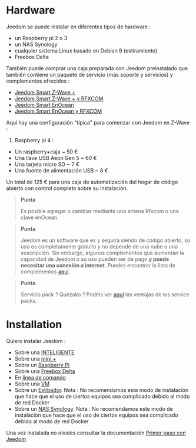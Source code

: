 # Hardware

Jeedom se puede instalar en diferentes tipos de hardware :

-   un Raspberry pi 2 o 3
-   un NAS Synology
-   cualquier sistema Linux basado en Debian 9 (estiramiento)
-   Freebox Delta

También puede comprar una caja preparada con Jeedom preinstalado que también contiene un paquete de servicio (más soporte y servicios) y complementos ofrecidos :

-   [Jeedom Smart Z-Wave +](https://www.domadoo.fr/fr/box-domotique/3959-jeedom-controleur-domotique-jeedom-smart-z-wave.html)
-   [Jeedom Smart Z-Wave + y RFXCOM](https://www.domadoo.fr/fr/box-domotique/4043-jeedom-controleur-domotique-jeedom-smart-z-wave-et-interface-rfxcom.html)
-   [Jeedom Smart EnOcean](https://www.domadoo.fr/fr/box-domotique/4041-jeedom-controleur-domotique-jeedom-smart-enocean.html)
-   [Jeedom Smart EnOcean y RFXCOM](https://www.domadoo.fr/fr/box-domotique/4044-jeedom-controleur-domotique-jeedom-smart-enocean-et-interface-rfxcom.html)

Aquí hay una configuración "típica" para comenzar con Jeedom en Z-Wave :

1. Raspberry pi 4 :

-   Un raspberry+caja \~ 50 €
-   Una llave USB Aeon Gen 5 \~ 60 €
-   Una tarjeta micro SD \~ 7 €
-   Una fuente de alimentación USB \~ 8 €

Un total de 125 € para una caja de automatización del hogar de código abierto con control completo sobre su instalación.

> **Punta**
>
> Es posible agregar o cambiar mediante una antena Rfxcom o una clave enOcean.

> **Punta**
>
> Jeedom es un software que es y seguirá siendo de código abierto, su uso es completamente gratuito y no depende de una nube o una suscripción. Sin embargo, algunos complementos que aumentan la capacidad de Jeedom o su uso pueden ser de pago **y puede necesitar una conexión a internet**. Puedes encontrar la lista de complementos [aquí](http://market.jeedom.fr/index.php?v=d&p=market&type=plugin).

> **Punta**
>
> Servicio pack ? Quézako ? Podéis ver [aquí](https://blog.jeedom.fr/?p=1215) las ventajas de los service packs.

# Installation

Quiero instalar Jeedom :

- Sobre una [INTELIGENTE](https://doc.jeedom.com/es_ES/installation/smart)
- Sobre una [mini +](https://doc.jeedom.com/es_ES/installation/mini)
- Sobre un [Raspberry Pi](https://doc.jeedom.com/es_ES/installation/rpi)
- Sobre una [Freebox Delta](https://doc.jeedom.com/es_ES/installation/freeboxdelta)
- En [línea de comando](https://doc.jeedom.com/es_ES/installation/cli)
- Sobre una [VM](https://doc.jeedom.com/es_ES/installation/vm)
- Sobre un [Estibador](https://doc.jeedom.com/es_ES/installation/docker). Nota : No recomendamos este modo de instalación que hace que el uso de ciertos equipos sea complicado debido al modo de red Docker
- Sobre un [NAS Synology](https://doc.jeedom.com/es_ES/installation/synology). Nota : No recomendamos este modo de instalación que hace que el uso de ciertos equipos sea complicado debido al modo de red Docker

Una vez instalada no olvides consultar la documentación [Primer paso con Jeedom](https://doc.jeedom.com/es_ES/premiers-pas/index)
